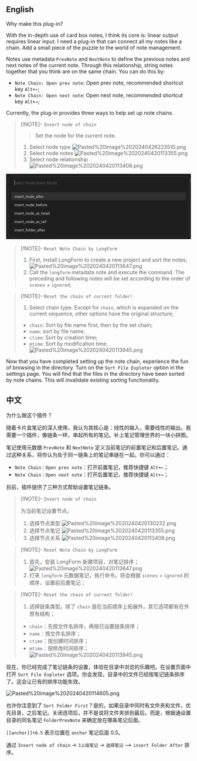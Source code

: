 
## English

Why make this plug-in? 

With the in-depth use of card box notes, I think its core is: linear output requires linear input. I need a plug-in that can connect all my notes like a chain. Add a small piece of the puzzle to the world of note management.

Notes use metadata `PrevNote` and `NextNote` to define the previous notes and next notes of the current note. Through this relationship, string notes together that you think are on the same chain. You can do this by:
- `Note Chain: Open prev note`: Open prev note, recommended shortcut key `Alt+←`;
- `Note Chain: Open next note`: Open next note, recommended shortcut key `Alt+→`;


Currently, the plug-in provides three ways to help set up note chains.


> [!NOTE]- `Insert node of chain`
> > Set the node for the current note.
> 1. Select node type
> ![Pasted%20image%2020240426223510.png]("https://github.com/zigholding/obsidian-notechain-plugin/blob/master/assets/Pasted%20image%2020240426223510.png")
> 2. Select node notes
> ![Pasted%20image%2020240420113355.png]("https://github.com/zigholding/obsidian-notechain-plugin/blob/master/assets/Pasted%20image%2020240420113355.png")
> 3. Select node relationship
> ![Pasted%20image%2020240420113408.png]("https://github.com/zigholding/obsidian-notechain-plugin/blob/master/assets/Pasted%20image%2020240420113408.png")

![image](https://github.com/zigholding/obsidian-notechain-plugin/blob/master/assets/Pasted%20image%2020240420113408.png)

> [!NOTE]- `Reset Note Chain by LongForm`
> 1. First, install LongForm to create a new project and sort the notes;
> ![Pasted%20image%2020240420113647.png]("https://github.com/zigholding/obsidian-notechain-plugin/blob/master/assets/Pasted%20image%2020240420113647.png")
> 2. Call the `longform` metadata note and execute the command. The preceding and following notes will be set according to the order of `scenes` + `ignored`;

> [!NOTE]- `Reset the chain of current folder!`
> 1. Select chain type. Except for `chain`, which is expanded on the current sequence, other options have the original structure;
> - `chain`: Sort by file name first, then by the set chain;
> - `name`: sort by file name;
> - `ctime`: Sort by creation time;
> - `mtime`: Sort by modification time;
> ![Pasted%20image%2020240420113945.png]("https://github.com/zigholding/obsidian-notechain-plugin/blob/master/assets/Pasted%20image%2020240420113945.png")

Now that you have completed setting up the note chain, experience the fun of browsing in the directory. Turn on the `Sort File Exploter` option in the settings page. You will find that the files in the directory have been sorted by note chains. This will invalidate existing sorting functionality.





## 中文

为什么做这个插件？

随着卡片盒笔记的深入使用，我认为其核心是：线性的输入，需要线性的输出。我需要一个插件，像链条一样，串起所有的笔记。补上笔记管理世界的一块小拼图。

笔记使用元数据 `PrevNote` 和 `NextNote` 定义当前笔记的前置笔记和后置笔记。通过这种关系，将你认为处于同一链条上的笔记串链在一起。你可以通过：
- `Note Chain：Open prev note`：打开前置笔记，推荐快捷键  `Alt+←`；
- `Note Chain：Open next note`：打开后置笔记，推荐快捷键 `Alt+→`；

目前，插件提供了三种方式帮助设置笔记链条。


> [!NOTE]- `Insert node of chain`
> 
> 为当前笔记设置节点。
> 1. 选择节点类型
> ![Pasted%20image%2020240420130232.png]("https://github.com/zigholding/obsidian-notechain-plugin/blob/master/assets/Pasted%20image%2020240420130232.png")
> 2. 选择节点笔记
> ![Pasted%20image%2020240420113355.png]("https://github.com/zigholding/obsidian-notechain-plugin/blob/master/assets/Pasted%20image%2020240420113355.png")
> 3. 选择节点关系
> ![Pasted%20image%2020240420113408.png]("https://github.com/zigholding/obsidian-notechain-plugin/blob/master/assets/Pasted%20image%2020240420113408.png")

> [!NOTE]- `Reset Note Chain by LongForm`
> 1. 首先，安装 LongForm 新建项目，对笔记排序；
> ![Pasted%20image%2020240420113647.png]("https://github.com/zigholding/obsidian-notechain-plugin/blob/master/assets/Pasted%20image%2020240420113647.png")
> 2. 打来 `longform` 元数据笔记，执行命令。将会根据 `scenes` + `ignored` 的顺序，设置前后置笔记；

> [!NOTE]- `Reset the chain of current folder!`
> 1. 选择链条类型。除了 `chain` 是在当前顺序上拓展外，其它选项都有在外原有结构；
> 	- `chain`：先按文件名排序，再按已设置链条排序；
> 	- `name`：按文件名排序；
> 	- `ctime`：按创建时间排序；
> 	- `mtime`：按修改时间排序；
> ![Pasted%20image%2020240420113945.png]("https://github.com/zigholding/obsidian-notechain-plugin/blob/master/assets/Pasted%20image%2020240420113945.png")




现在，你已经完成了笔记链条的设置，体验在目录中浏览的乐趣吧。在设置页面中打开 `Sort File Exploter` 选项。你会发现，目录中的文件已经按笔记链条排序了。这会让已有的排序功能失效。

![Pasted%20image%2020240420114605.png]("https://github.com/zigholding/obsidian-notechain-plugin/blob/master/assets/Pasted%20image%2020240420114605.png")

也许你注意到了 `Sort Folder First`？是的，如果目录中同时有文件夹和文件，优先目录，之后笔记。关闭选项后，并不是说将文件夹排到最后。而是，根据通设置目录的同名笔记 `FolderPrevNote` 来确定放在哪条笔记后面。

`[[anchor]]+0.5` 表示位置在 `anchor` 笔记后面 0.5。

通过 `Insert node of chain` -> `3上级笔记` -> `选择笔记` --> `insert Folder After` 排序。


